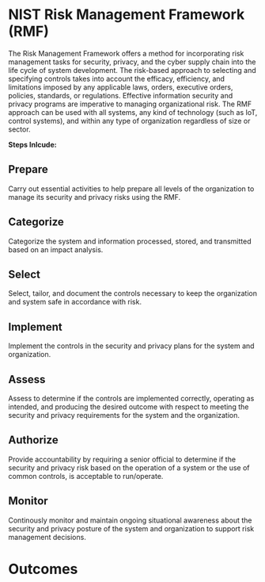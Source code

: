 # NIST Risk Management Framework (RMF)
The Risk Management Framework offers a method for incorporating risk management tasks for security, privacy, and the cyber supply chain into the life cycle of system development. The risk-based approach to selecting and specifying controls takes into account the efficacy, efficiency, and limitations imposed by any applicable laws, orders, executive orders, policies, standards, or regulations. Effective information security and privacy programs are imperative to managing organizational risk. The RMF approach can be used with all systems, any kind of technology (such as IoT, control systems), and within any type of organization regardless of size or sector.

<b>Steps Inlcude:</b>
## Prepare 
Carry out essential activities to help prepare all levels of the organization to manage its security and privacy risks using the RMF.

## Categorize 
Categorize the system and information processed, stored, and transmitted based on an impact analysis.

## Select 
Select, tailor, and document the controls necessary to keep the organization and system safe in accordance with risk.

## Implement 
Implement the controls in the security and privacy plans for the system and organization.

## Assess 
Assess to determine if the controls are implemented correctly, operating as intended, and producing the desired outcome with respect
to meeting the security and privacy requirements for the system and the organization.

## Authorize
Provide  accountability by requiring a senior official to determine if the security and privacy risk based on the operation of a system or the use of common controls, is acceptable to run/operate.

## Monitor
Continously monitor and maintain ongoing situational awareness about the security and privacy posture of the system and organization to support risk management decisions.

# Outcomes
